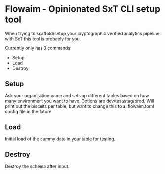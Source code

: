 # Flowaim - Opinionated SxT CLI setup tool

When trying to scaffold/setup your cryptographic verified analytics pipeline with SxT this tool is probably for you.

Currently only has 3 commands:

- Setup
- Load
- Destroy 

## Setup

Ask your organisation name and sets up different tables based on how many environment you want to have. Options are dev/test/stag/prod.
Will print out the biscuits per table, but want to change this to a .flowaim.toml config file in the future 

## Load

Initial load of the dummy data in your table for testing. 

## Destroy

Destroy the schema after input. 

